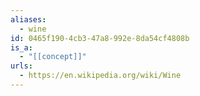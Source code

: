 ```yaml
---
aliases:
  - wine
id: 0465f190-4cb3-47a8-992e-8da54cf4808b
is_a:
  - "[[concept]]"
urls:
  - https://en.wikipedia.org/wiki/Wine
---
```


